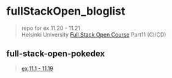 # fullStackOpen_bloglist
> repo for ex 11.20 - 11.21 <br/>
> Helsinki University [Full Stack Open Course](https://fullstackopen.com/en/part11) Part11 (CI/CD)

## full-stack-open-pokedex
> [ex 11.1 - 11.19](https://github.com/EGRrqq/full-stack-open-pokedex)
